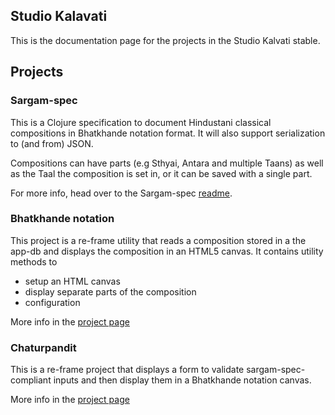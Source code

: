 ## Studio Kalavati

This is the documentation page for the projects in the Studio Kalvati stable.

## Projects

### Sargam-spec

This is a Clojure specification to document Hindustani classical compositions in Bhatkhande notation format. It will also support serialization to (and from) JSON.

Compositions can have parts (e.g Sthyai, Antara and multiple Taans) as well as the Taal the composition is set in, or it can be saved with a single part.

For more info, head over to the Sargam-spec [readme](https://github.com/Studio-kalavati/sargam-spec).

### Bhatkhande notation 

This project is a re-frame utility that reads a composition stored in a the app-db and displays the composition in an HTML5 canvas. It contains utility methods to 

* setup an HTML canvas
* display separate parts of the composition
* configuration 

More info in the [project page](https://github.com/Studio-kalavati/bhatkhande-notation)


### Chaturpandit

This is a re-frame project that displays a form to validate sargam-spec-compliant inputs and then display them in a Bhatkhande notation canvas.

More info in the [project page](https://github.com/Studio-kalavati/chaturpandit)
